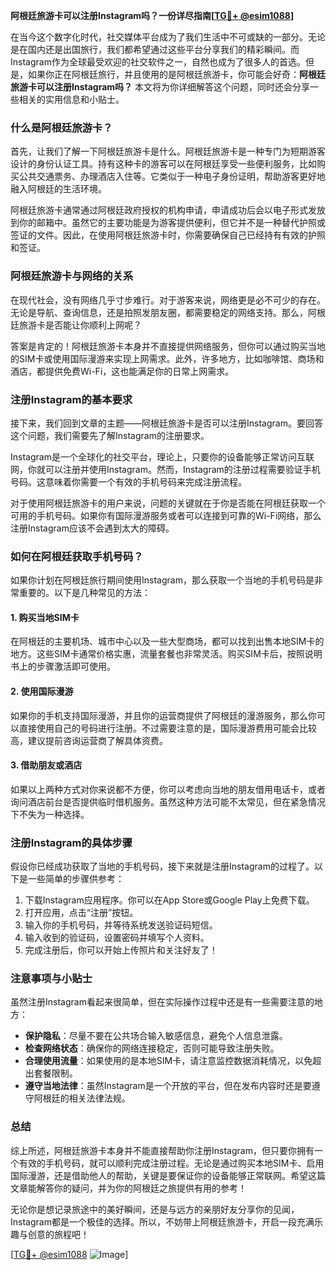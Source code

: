 **阿根廷旅游卡可以注册Instagram吗？一份详尽指南[[TG💪+ @esim1088](https://t.me/s/esim1088)]**

在当今这个数字化时代，社交媒体平台成为了我们生活中不可或缺的一部分。无论是在国内还是出国旅行，我们都希望通过这些平台分享我们的精彩瞬间。而Instagram作为全球最受欢迎的社交软件之一，自然也成为了很多人的首选。但是，如果你正在阿根廷旅行，并且使用的是阿根廷旅游卡，你可能会好奇：**阿根廷旅游卡可以注册Instagram吗？** 本文将为你详细解答这个问题，同时还会分享一些相关的实用信息和小贴士。

### 什么是阿根廷旅游卡？

首先，让我们了解一下阿根廷旅游卡是什么。阿根廷旅游卡是一种专门为短期游客设计的身份认证工具。持有这种卡的游客可以在阿根廷享受一些便利服务，比如购买公共交通票务、办理酒店入住等。它类似于一种电子身份证明，帮助游客更好地融入阿根廷的生活环境。

阿根廷旅游卡通常通过阿根廷政府授权的机构申请，申请成功后会以电子形式发放到你的邮箱中。虽然它的主要功能是为游客提供便利，但它并不是一种替代护照或签证的文件。因此，在使用阿根廷旅游卡时，你需要确保自己已经持有有效的护照和签证。

### 阿根廷旅游卡与网络的关系

在现代社会，没有网络几乎寸步难行。对于游客来说，网络更是必不可少的存在。无论是导航、查询信息，还是拍照发朋友圈，都需要稳定的网络支持。那么，阿根廷旅游卡是否能让你顺利上网呢？

答案是肯定的！阿根廷旅游卡本身并不直接提供网络服务，但你可以通过购买当地的SIM卡或使用国际漫游来实现上网需求。此外，许多地方，比如咖啡馆、商场和酒店，都提供免费Wi-Fi，这也能满足你的日常上网需求。

### 注册Instagram的基本要求

接下来，我们回到文章的主题——阿根廷旅游卡是否可以注册Instagram。要回答这个问题，我们需要先了解Instagram的注册要求。

Instagram是一个全球化的社交平台，理论上，只要你的设备能够正常访问互联网，你就可以注册并使用Instagram。然而，Instagram的注册过程需要验证手机号码。这意味着你需要一个有效的手机号码来完成注册流程。

对于使用阿根廷旅游卡的用户来说，问题的关键就在于你是否能在阿根廷获取一个可用的手机号码。如果你有国际漫游服务或者可以连接到可靠的Wi-Fi网络，那么注册Instagram应该不会遇到太大的障碍。

### 如何在阿根廷获取手机号码？

如果你计划在阿根廷旅行期间使用Instagram，那么获取一个当地的手机号码是非常重要的。以下是几种常见的方法：

#### 1. 购买当地SIM卡
在阿根廷的主要机场、城市中心以及一些大型商场，都可以找到出售本地SIM卡的地方。这些SIM卡通常价格实惠，流量套餐也非常灵活。购买SIM卡后，按照说明书上的步骤激活即可使用。

#### 2. 使用国际漫游
如果你的手机支持国际漫游，并且你的运营商提供了阿根廷的漫游服务，那么你可以直接使用自己的号码进行注册。不过需要注意的是，国际漫游费用可能会比较高，建议提前咨询运营商了解具体资费。

#### 3. 借助朋友或酒店
如果以上两种方式对你来说都不方便，你可以考虑向当地的朋友借用电话卡，或者询问酒店前台是否提供临时借机服务。虽然这种方法可能不太常见，但在紧急情况下不失为一种选择。

### 注册Instagram的具体步骤

假设你已经成功获取了当地的手机号码，接下来就是注册Instagram的过程了。以下是一些简单的步骤供参考：

1. 下载Instagram应用程序。你可以在App Store或Google Play上免费下载。
2. 打开应用，点击“注册”按钮。
3. 输入你的手机号码，并等待系统发送验证码短信。
4. 输入收到的验证码，设置密码并填写个人资料。
5. 完成注册后，你可以开始上传照片和关注好友了！

### 注意事项与小贴士

虽然注册Instagram看起来很简单，但在实际操作过程中还是有一些需要注意的地方：

- **保护隐私**：尽量不要在公共场合输入敏感信息，避免个人信息泄露。
- **检查网络状态**：确保你的网络连接稳定，否则可能导致注册失败。
- **合理使用流量**：如果使用的是本地SIM卡，请注意监控数据消耗情况，以免超出套餐限制。
- **遵守当地法律**：虽然Instagram是一个开放的平台，但在发布内容时还是要遵守阿根廷的相关法律法规。

### 总结

综上所述，阿根廷旅游卡本身并不能直接帮助你注册Instagram，但只要你拥有一个有效的手机号码，就可以顺利完成注册过程。无论是通过购买本地SIM卡、启用国际漫游，还是借助他人的帮助，关键是要保证你的设备能够正常联网。希望这篇文章能解答你的疑问，并为你的阿根廷之旅提供有用的参考！

无论你是想记录旅途中的美好瞬间，还是与远方的亲朋好友分享你的见闻，Instagram都是一个极佳的选择。所以，不妨带上阿根廷旅游卡，开启一段充满乐趣与创意的旅程吧！

[[TG💪+ @esim1088](https://t.me/s/esim1088) ![Image](https://i.postimg.cc/4NQfJmqS/Snipaste-2025-05-13-00-14-12.png)]